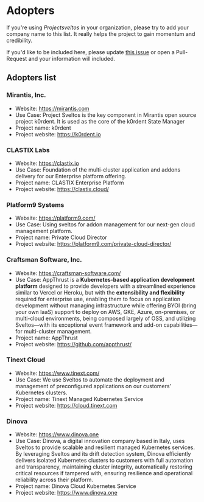 # Adopters

If you're using _Projectsveltos_ in your organization, please try to add your company name to this list. 
It really helps the project to gain momentum and credibility.

If you'd like to be included here, please update [this issue](https://github.com/projectsveltos/adopters/issues/1) or open a Pull-Request and your information will included.

## Adopters list 

### Mirantis, Inc.
- Website: https://mirantis.com
- Use Case: Project Sveltos is the key component in Mirantis open source project k0rdent.  It is used as the core of the k0rdent State Manager
- Project name: k0rdent
- Project website: https://k0rdent.io

### CLASTIX Labs

- Website: https://clastix.io
- Use Case: Foundation of the multi-cluster application and addons delivery for our Enterprise platform offering.
- Project name: CLASTIX Enterprise Platform
- Project website: https://clastix.cloud/

### Platform9 Systems

- Website: https://platform9.com/
- Use Case: Using sveltos for addon management for our next-gen cloud management platform.
- Project name: Private Cloud Director
- Project website: https://platform9.com/private-cloud-director/

### Craftsman Software, Inc.

- Website: <https://craftsman-software.com/>
- Use Case: AppThrust is a **Kubernetes-based application development platform** designed to provide developers with a streamlined experience similar to Vercel or Heroku, but with the **extensibility and flexibility** required for enterprise use, enabling them to focus on application development without managing infrastructure while offering BYOI (bring your own IaaS) support to deploy on AWS, GKE, Azure, on-premises, or multi-cloud environments, being composed largely of OSS, and utilizing Sveltos—with its exceptional event framework and add-on capabilities—for multi-cluster management.
- Project name: AppThrust
- Project website: <https://github.com/appthrust/>

### Tinext Cloud

- Website: https://www.tinext.com/
- Use Case: We use Sveltos to automate the deployment and management of preconfigured applications on our customers' Kubernetes clusters.
- Project name: Tinext Managed Kubernetes Service
- Project website: https://cloud.tinext.com

### Dinova
- Website: https://www.dinova.one
- Use Case: Dinova, a digital innovation company based in Italy, uses Sveltos to provide scalable and resilient managed Kubernetes services. By leveraging Sveltos and its drift detection system, Dinova efficiently delivers isolated Kubernetes clusters to customers with full automation and transparency, maintaining cluster integrity, automatically restoring critical resources if tampered with, ensuring resilience and operational reliability across their platform.
- Project name: Dinova Cloud Kubernetes Service
- Project website: https://www.dinova.one
